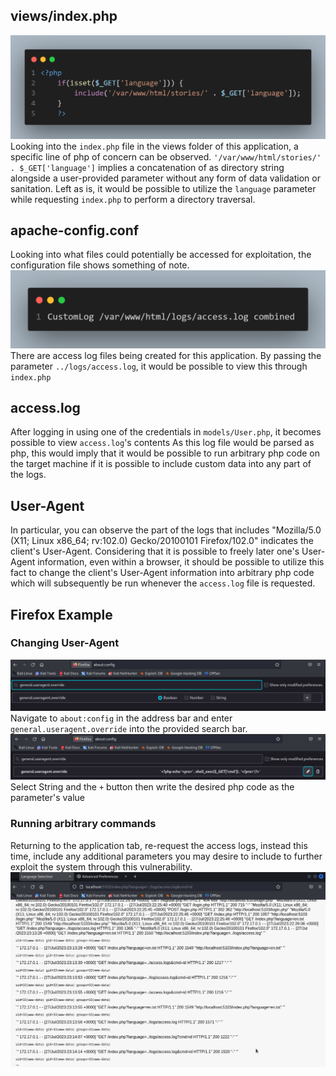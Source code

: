## views/index.php

![](images/1.png)
Looking into the `index.php` file in the views folder of this application, a specific line of php of concern can be observed. `'/var/www/html/stories/' . $_GET['language']` implies a concatenation of as directory string alongside a user-provided parameter without any form of data validation or sanitation. Left as is, it would be possible to utilize the `language` parameter while requesting `index.php` to perform a directory traversal.
## apache-config.conf
Looking into what files could potentially be accessed for exploitation, the configuration file shows something of note.
![](images/2.png)
There are access log files being created for this application. By passing the parameter `../logs/access.log`, it would be possible to view this through `index.php`
## access.log
After logging in using one of the credentials in `models/User.php`, it becomes possible to view `access.log`'s contents
[](images/3.png)
As this log file would be parsed as php, this would imply that it would be possible to run arbitrary php code on the target machine if it is possible to include custom data into any part of the logs.
## User-Agent
In particular, you can observe the part of the logs that includes "Mozilla/5.0 (X11; Linux x86_64; rv:102.0) Gecko/20100101 Firefox/102.0" indicates the client's User-Agent. Considering that it is possible to freely later one's User-Agent information, even within a browser, it should be possible to utilize this fact to change the client's User-Agent information into arbitrary php code which will subsequently be run whenever the `access.log` file is requested.
## Firefox Example
### Changing User-Agent
![](images/4.png)
Navigate to `about:config` in the address bar and enter `general.useragent.override` into the provided search bar.
![](images/5.png)
Select String and the `+` button then write the desired php code as the parameter's value
### Running arbitrary commands
Returning to the application tab, re-request the access logs, instead this time, include any additional parameters you may desire to include to further exploit the system through this vulnerability.
![](images/6.png)
